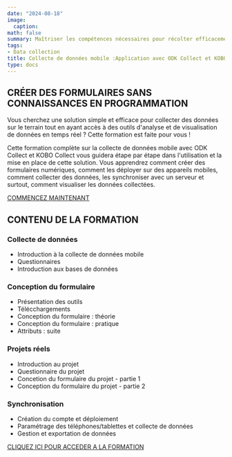 ```yaml
---
date: "2024-08-18"
image:
  caption: 
math: false
summary: Maîtriser les compétences nécessaires pour récolter efficacement des données sur le terrain et les utiliser pour des prises de décisions éclairées.
tags:
- Data collection
title: Collecte de données mobile :Application avec ODK Collect et KOBO Collect
type: docs
---
```


## CRÉER DES FORMULAIRES SANS CONNAISSANCES EN PROGRAMMATION

Vous cherchez une solution simple et efficace pour collecter des données sur le terrain tout en ayant accès à des outils d'analyse et de visualisation de données en temps réel ? Cette formation est faite pour vous !

Cette formation complète sur la collecte de données mobile avec ODK Collect et KOBO Collect vous guidera étape par étape dans l'utilisation et la mise en place de cette solution. Vous apprendrez comment créer des formulaires numériques, comment les déployer sur des appareils mobiles, comment collecter des données, les synchroniser avec un serveur et surtout, comment visualiser les données collectées.


[COMMENCEZ MAINTENANT](https://www.fdtk.org/pp-collecte-de-donnees-mobile)

## CONTENU DE LA FORMATION

### Collecte de données

- Introduction à la collecte de données mobile
- Questionnaires
- Introduction aux bases de données

### Conception du formulaire

- Présentation des outils
- Télécchargements
- Conception du formulaire : théorie
- Conception du formulaire : pratique
- Attributs : suite

### Projets réels

- Introduction au projet
- Questionnaire du projet
- Concetion du formulaire du projet - partie 1
- Conception du formulaire du projet - partie 2

### Synchronisation

- Création du compte et déploiement
- Paramétrage des téléphones/tablettes et collecte de données
- Gestion et exportation de données


[CLIQUEZ ICI POUR ACCEDER A LA FORMATION](https://www.fdtk.org/pp-collecte-de-donnees-mobile)

